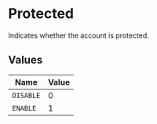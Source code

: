 # Protected

Indicates whether the account is protected.


## Values

| Name      | Value     |
| --------- | --------- |
| `DISABLE` | 0         |
| `ENABLE`  | 1         |